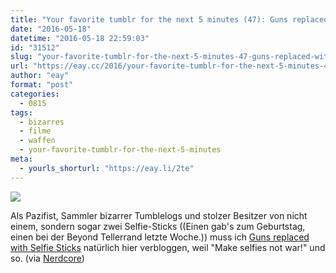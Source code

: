 ```yaml
---
title: "Your favorite tumblr for the next 5 minutes (47): Guns replaced with Selfie Sticks"
date: "2016-05-18"
datetime: "2016-05-18 22:59:03"
id: "31512"
slug: "your-favorite-tumblr-for-the-next-5-minutes-47-guns-replaced-with-selfie-sticks"
url: "https://eay.cc/2016/your-favorite-tumblr-for-the-next-5-minutes-47-guns-replaced-with-selfie-sticks/"
author: "eay"
format: "post"
categories:
  - 0815
tags:
  - bizarres
  - filme
  - waffen
  - your-favorite-tumblr-for-the-next-5-minutes
meta:
  - yourls_shorturl: "https://eay.li/2te"
---
```


![](https://eay.cc/uploads/2016/guns-replaced-with-selfie-sticks.jpg)

Als Pazifist, Sammler bizarrer Tumblelogs und stolzer Besitzer von nicht einem, sondern sogar zwei Selfie-Sticks ((Einen gab's zum Geburtstag, einen bei der Beyond Tellerrand letzte Woche.)) muss ich [Guns replaced with Selfie Sticks](http://gunsreplacedwithselfiesticks.tumblr.com/) natürlich hier verbloggen, weil "Make selfies not war!" und so. (via [Nerdcore](http://www.nerdcore.de/2016/05/18/guns-replaced-with-selfie-sticks/))
